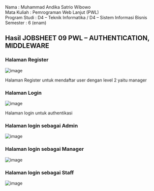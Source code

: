 Nama : Muhammad Andika Satrio Wibowo <br>
Mata Kuliah : Pemrograman Web Lanjut (PWL) <br>
Program Studi : D4 – Teknik Informatika / D4 – Sistem Informasi Bisnis <br>
Semester : 6 (enam)  <br>

## Hasil JOBSHEET 09 PWL – AUTHENTICATION, MIDDLEWARE

### Halaman Register </br>
![image](https://github.com/Andika000000/PWL_2024/assets/127575934/e8f09ba5-1237-4121-bcd7-34f956a79e24)
<p>Halaman Register untuk mendaftar user dengan level 2 yaitu manager</p>

### Halaman Login </br>
![image](https://github.com/Andika000000/PWL_2024/assets/127575934/694ee23b-3ea1-4693-aea7-b0dca63892b8)
<p>Halaman login untuk authentikasi</p>

### Halaman login sebagai Admin </br>
![image](https://github.com/Andika000000/PWL_2024/assets/127575934/0a74c1cf-aaea-42fb-a155-b380915ff4a9)

### Halaman login sebagai Manager </br>
![image](https://github.com/Andika000000/PWL_2024/assets/127575934/b544e553-5bb7-45cf-bb7a-ae34d114a3d4)

### Halaman login sebagai Staff
![image](https://github.com/Andika000000/PWL_2024/assets/127575934/4177c819-9a0c-4e19-ba2b-9eaaeae50a88)









    




